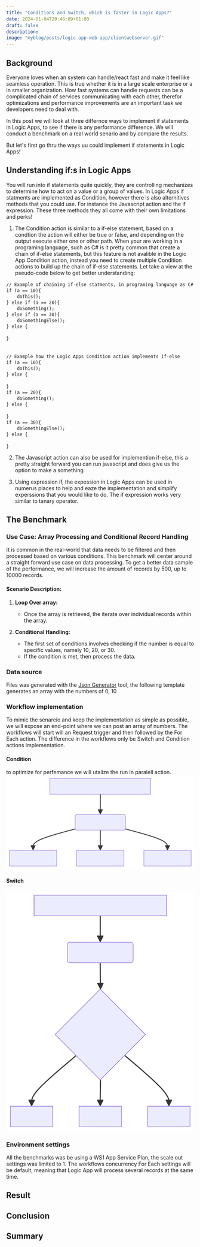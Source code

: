 ```yaml
---
title: "Conditions and Switch, which is faster in Logic Apps?" 
date: 2024-01-04T20:46:09+01:00
draft: false
description: 
image: "myblog/posts/logic-app-web-app/clientwebserver.gif"
---
```


## Background   
Everyone loves when an system can handle/react fast and make it feel like seamless operation. This is true whether it is in a large scale enterprise or a in smaller organization. How fast systems can handle requests can be a complicated chain of services communicating with each other, therefor optimizations and performance improvements are an important task we developers need to deal with.

In this post we will look at three differnce ways to implement if statements in Logic Apps, to see if there is any performance difference. We will conduct a benchmark on a real world senario and by compare the results.

But let's first go thru the ways uu could implement if statements in Logic Apps!

## Understanding if:s in Logic Apps
You will run into if statements quite quickly, they are controlling mechanizes to determine how to act on a value or a group of values. In Logic Apps if statments are implemented as Condition, however there is also alternitives methods that you could use. For instance the Javascript action and the if expression. These three methods they all come with their own limitations and perks! 
1. The Condition action is similar to a if-else statement, based on a condtion the action will either be true or false, and depending on the output execute either one or other path. When your are working in a programing language, such as C# is it pretty common that create a chain of if-else statements, but this feature is not avalible in the Logic App Condition action, instead you need to create multiple Condition actions to build up the chain of if-else statements. Let take a view at the pseudo-code below to get better understanding:

```
// Example of chaining if-else statments, in programing language as C#
if (a == 10){
    doThis();
} else if (a == 20){
    doSomething();
} else if (a == 30){
    doSomethingElse();
} else {

}


// Example how the Logic Apps Condition action implements if-else
if (a == 10){
    doThis();
} else {

}
if (a == 20){
    doSomething();
} else {

}
if (a == 30){
    doSomethingElse();
} else {

}
```
2. The Javascript action can also be used for implemention if-else, this a pretty straight forward you can run javascript and does give us the option to make a something

3. Using expression if, the expession in Logic Apps can be used in numerus places to help and eaze the implementation and simplify experssions that you would like to do. The if expression works very similar to tanary operator.
## The Benchmark
### Use Case: Array Processing and Conditional Record Handling

It is common in the real-world that data needs to be filtered and then processed based on various conditions. This benchmark will center around a straight forward use case on data processing. To get a better data sample of the performance, we will increase the amount of records by 500, up to 10000 records. 

#### Scenario Description:
1. **Loop Over array:**

   - Once the array is retrieved, the iterate over individual records within the array.

2. **Conditional Handling:**
   - The first set of conditions involves checking if the number is equal to specific values, namely 10, 20, or 30.
   - If the condition is met, then process the data.

### Data source
Files was generated with the <a href="https://json-generator.com/" target="_blank" rel="noopener noreferrer">Json Generator</a> tool, the following template generates an array with the numbers of 0, 10

### Workflow implementation
To mimic the senareio and keep the implementation as simple as possible, we will expose an end-point where we can post an array of numbers. The workflows will start will an Request trigger and then followed by the For Each action. The difference in the workflows only be Switch and Condition actions implementation.
#### Condition
to optimize for perfemance we will utalize the run in paralell action.
![Workflow-switch](workflow-condition.svg)
#### Switch
![Workflow-switch](workflow-switch.svg)
### Environment settings
All the benchmarks was be using a WS1 App Service Plan, the scale out settings was limited to 1. 
The workflows concurrency For Each settings will be default, meaning that Logic App will process several records at the same time. 

## Result

## Conclusion

## Summary
